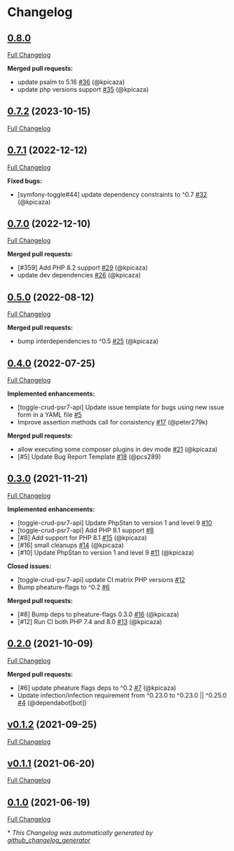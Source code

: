 # Changelog

## [0.8.0](https://github.com/pheature-flags/toggle-crud-psr7-api/tree/0.8.0)

[Full Changelog](https://github.com/pheature-flags/toggle-crud-psr7-api/compare/0.7.2...0.8.0)

**Merged pull requests:**

- update psalm to 5.16 [\#36](https://github.com/pheature-flags/toggle-crud-psr7-api/pull/36) (@kpicaza)
- update php versions support [\#35](https://github.com/pheature-flags/toggle-crud-psr7-api/pull/35) (@kpicaza)

## [0.7.2](https://github.com/pheature-flags/toggle-crud-psr7-api/tree/0.7.2) (2023-10-15)

[Full Changelog](https://github.com/pheature-flags/toggle-crud-psr7-api/compare/0.7.1...0.7.2)

## [0.7.1](https://github.com/pheature-flags/toggle-crud-psr7-api/tree/0.7.1) (2022-12-12)

[Full Changelog](https://github.com/pheature-flags/toggle-crud-psr7-api/compare/0.7.0...0.7.1)

**Fixed bugs:**

- \[symfony-toggle\#44\] update dependency constraints to ^0.7 [\#32](https://github.com/pheature-flags/toggle-crud-psr7-api/pull/32) (@kpicaza)

## [0.7.0](https://github.com/pheature-flags/toggle-crud-psr7-api/tree/0.7.0) (2022-12-10)

[Full Changelog](https://github.com/pheature-flags/toggle-crud-psr7-api/compare/0.5.0...0.7.0)

**Merged pull requests:**

- \[\#359\] Add PHP 8.2 support [\#29](https://github.com/pheature-flags/toggle-crud-psr7-api/pull/29) (@kpicaza)
- update dev dependencies [\#26](https://github.com/pheature-flags/toggle-crud-psr7-api/pull/26) (@kpicaza)

## [0.5.0](https://github.com/pheature-flags/toggle-crud-psr7-api/tree/0.5.0) (2022-08-12)

[Full Changelog](https://github.com/pheature-flags/toggle-crud-psr7-api/compare/0.4.0...0.5.0)

**Merged pull requests:**

- bump interdependencies to ^0.5 [\#25](https://github.com/pheature-flags/toggle-crud-psr7-api/pull/25) (@kpicaza)

## [0.4.0](https://github.com/pheature-flags/toggle-crud-psr7-api/tree/0.4.0) (2022-07-25)

[Full Changelog](https://github.com/pheature-flags/toggle-crud-psr7-api/compare/0.3.0...0.4.0)

**Implemented enhancements:**

- \[toggle-crud-psr7-api\] Update issue template for bugs using new issue form in a YAML file [\#5](https://github.com/pheature-flags/toggle-crud-psr7-api/issues/5)
- Improve assertion methods call for consistency [\#17](https://github.com/pheature-flags/toggle-crud-psr7-api/pull/17) (@peter279k)

**Merged pull requests:**

- allow executing some composer plugins in dev mode [\#21](https://github.com/pheature-flags/toggle-crud-psr7-api/pull/21) (@kpicaza)
- \[\#5\] Update Bug Report Template [\#18](https://github.com/pheature-flags/toggle-crud-psr7-api/pull/18) (@pcs289)

## [0.3.0](https://github.com/pheature-flags/toggle-crud-psr7-api/tree/0.3.0) (2021-11-21)

[Full Changelog](https://github.com/pheature-flags/toggle-crud-psr7-api/compare/0.2.0...0.3.0)

**Implemented enhancements:**

- \[toggle-crud-psr7-api\] Update PhpStan to version 1 and level 9 [\#10](https://github.com/pheature-flags/toggle-crud-psr7-api/issues/10)
- \[toggle-crud-psr7-api\] Add PHP 8.1 support [\#8](https://github.com/pheature-flags/toggle-crud-psr7-api/issues/8)
- \[\#8\] Add support for PHP 8.1 [\#15](https://github.com/pheature-flags/toggle-crud-psr7-api/pull/15) (@kpicaza)
- \[\#16\] small cleanups [\#14](https://github.com/pheature-flags/toggle-crud-psr7-api/pull/14) (@kpicaza)
- \[\#10\] Update PhpStan to version 1 and level 9 [\#11](https://github.com/pheature-flags/toggle-crud-psr7-api/pull/11) (@kpicaza)

**Closed issues:**

- \[toggle-crud-psr7-api\] update CI matrix PHP versions [\#12](https://github.com/pheature-flags/toggle-crud-psr7-api/issues/12)
- Bump pheature-flags to ^0.2 [\#6](https://github.com/pheature-flags/toggle-crud-psr7-api/issues/6)

**Merged pull requests:**

- \[\#8\] Bump deps to pheature-flags 0.3.0 [\#16](https://github.com/pheature-flags/toggle-crud-psr7-api/pull/16) (@kpicaza)
- \[\#12\] Run CI both PHP 7.4 and 8.0 [\#13](https://github.com/pheature-flags/toggle-crud-psr7-api/pull/13) (@kpicaza)

## [0.2.0](https://github.com/pheature-flags/toggle-crud-psr7-api/tree/0.2.0) (2021-10-09)

[Full Changelog](https://github.com/pheature-flags/toggle-crud-psr7-api/compare/v0.1.2...0.2.0)

**Merged pull requests:**

- \[\#6\] update pheature flags deps to ^0.2 [\#7](https://github.com/pheature-flags/toggle-crud-psr7-api/pull/7) (@kpicaza)
- Update infection/infection requirement from ^0.23.0 to ^0.23.0 || ^0.25.0 [\#4](https://github.com/pheature-flags/toggle-crud-psr7-api/pull/4) (@dependabot[bot])

## [v0.1.2](https://github.com/pheature-flags/toggle-crud-psr7-api/tree/v0.1.2) (2021-09-25)

[Full Changelog](https://github.com/pheature-flags/toggle-crud-psr7-api/compare/v0.1.1...v0.1.2)

## [v0.1.1](https://github.com/pheature-flags/toggle-crud-psr7-api/tree/v0.1.1) (2021-06-20)

[Full Changelog](https://github.com/pheature-flags/toggle-crud-psr7-api/compare/0.1.0...v0.1.1)

## [0.1.0](https://github.com/pheature-flags/toggle-crud-psr7-api/tree/0.1.0) (2021-06-19)

[Full Changelog](https://github.com/pheature-flags/toggle-crud-psr7-api/compare/d17c82dc9fa8ddc195d3a4547837ae9270ff9395...0.1.0)



\* *This Changelog was automatically generated by [github_changelog_generator](https://github.com/github-changelog-generator/github-changelog-generator)*
